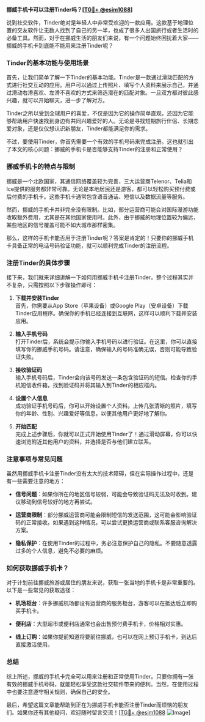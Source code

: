 **挪威手机卡可以注册Tinder吗？[[TG💪+ @esim1088](https://t.me/s/esim1088)]**

说到社交软件，Tinder绝对是年轻人中非常受欢迎的一款应用。这款基于地理位置的交友软件让无数人找到了自己的另一半，也成了很多人出国旅行或者生活时的必备工具。然而，对于在挪威生活的朋友们来说，有一个问题始终困扰着大家——挪威的手机卡到底能不能用来注册Tinder呢？

### Tinder的基本功能与使用场景

首先，让我们简单了解一下Tinder的基本功能。Tinder是一款通过滑动匹配的方式进行社交互动的应用。用户可以通过上传照片、填写个人资料来展示自己，并通过滑动右滑喜欢、左滑不喜欢的方式来筛选潜在的匹配对象。一旦双方都对彼此感兴趣，就可以开始聊天，进一步了解对方。

Tinder之所以受到全球用户的喜爱，不仅是因为它的操作简单直观，还因为它能够帮助用户快速找到身边有共同兴趣爱好的人。无论是寻找短期旅行伴侣、长期恋爱对象，还是仅仅想认识新朋友，Tinder都能满足你的需求。

不过，要使用Tinder，你首先需要一个有效的手机号码来完成注册。这也就引出了本文的核心问题：挪威的手机卡是否能够支持Tinder的注册和正常使用？

### 挪威手机卡的特点与限制

挪威是一个北欧国家，其通信网络覆盖较为完善，三大运营商Telenor、Telia和Ice提供的服务都非常可靠。无论是本地居民还是游客，都可以轻松购买预付费或后付费的手机卡。这些手机卡通常包含语音通话、短信以及数据流量等服务。

然而，挪威的手机卡并非完全没有限制。比如，部分运营商可能会对国际漫游功能收取额外费用，尤其是在其他国家使用时。此外，由于挪威的地理位置较为偏远，某些地区的信号覆盖可能不如大城市那样密集。

那么，这样的手机卡能否用于注册Tinder呢？答案是肯定的！只要你的挪威手机卡具备正常的电话号码验证功能，就可以顺利完成Tinder的注册流程。

### 注册Tinder的具体步骤

接下来，我们就来详细讲解一下如何用挪威手机卡注册Tinder。整个过程其实并不复杂，只需按照以下步骤操作即可：

1. **下载并安装Tinder**  
   首先，你需要从App Store（苹果设备）或Google Play（安卓设备）下载Tinder应用程序。确保你的手机已经连接到互联网，这样可以顺利下载并安装应用。

2. **输入手机号码**  
   打开Tinder后，系统会提示你输入手机号码以进行验证。在这里，你可以直接填写你的挪威手机号码。请注意，确保输入的号码准确无误，否则可能导致验证失败。

3. **接收验证码**  
   输入手机号码后，Tinder会向该号码发送一条包含验证码的短信。检查你的手机短信收件箱，找到验证码并将其输入到Tinder的相应框内。

4. **设置个人信息**  
   成功验证手机号码后，你可以开始设置个人资料。上传几张清晰的照片，填写你的年龄、性别、兴趣爱好等信息，以便其他用户更好地了解你。

5. **开始匹配**  
   完成上述步骤后，你就可以正式开始使用Tinder了！通过滑动屏幕，你可以快速浏览附近其他用户的资料，并选择是否与他们建立联系。

### 注意事项与常见问题

虽然用挪威手机卡注册Tinder没有太大的技术障碍，但在实际操作过程中，还是有一些需要注意的地方：

- **信号问题**：如果你所在的地区信号较弱，可能会导致验证码无法及时收到。建议移动到信号较好的地方再尝试。
  
- **运营商限制**：部分挪威运营商可能会限制短信的发送范围，这可能会影响验证码的正常接收。如果遇到这种情况，可以尝试更换运营商或联系客服咨询解决方案。

- **隐私保护**：在使用Tinder的过程中，务必注意保护自己的隐私。不要随意透露过多的个人信息，避免不必要的麻烦。

### 如何获取挪威手机卡？

对于计划前往挪威旅游或居住的朋友来说，获取一张当地的手机卡是非常重要的。以下是一些常见的获取途径：

- **机场柜台**：许多挪威机场都设有运营商的服务柜台，游客可以在抵达后立即购买手机卡。
  
- **便利店**：大型超市或便利店通常也会出售预付费手机卡，价格相对实惠。

- **线上订购**：如果你提前知道将要前往挪威，也可以在网上预订手机卡，到达后直接激活使用。

### 总结

综上所述，挪威的手机卡完全可以用来注册和正常使用Tinder。只要你拥有一张有效的挪威手机号码，就能轻松享受这款社交软件带来的便利。当然，在使用过程中也要注意遵守相关规则，确保自己的安全。

最后，希望这篇文章能帮助到正在为挪威手机卡能否注册Tinder而烦恼的朋友们。如果你还有其他疑问，欢迎随时留言交流！[[TG💪+ @esim1088](https://t.me/s/esim1088) ![Image](https://i.postimg.cc/4NQfJmqS/Snipaste-2025-05-13-00-14-12.png)]